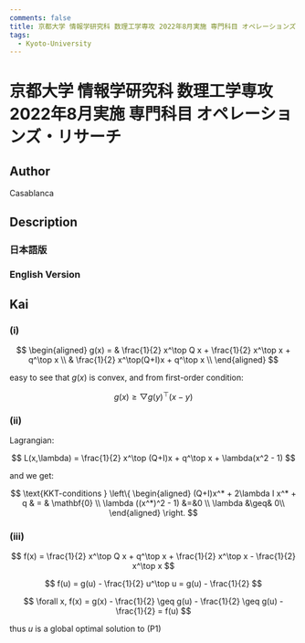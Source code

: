 ```yaml
---
comments: false
title: 京都大学 情報学研究科 数理工学専攻 2022年8月実施 専門科目 オペレーションズ・リサーチ
tags:
  - Kyoto-University
---
```

# 京都大学 情報学研究科 数理工学専攻 2022年8月実施 専門科目 オペレーションズ・リサーチ

## **Author**
Casablanca

## **Description**
### 日本語版

### English Version

## **Kai**
### (i)

$$ 
\begin{aligned}
g(x) = & \frac{1}{2} x^\top Q x + \frac{1}{2} x^\top x + q^\top x \\
& \frac{1}{2} x^\top(Q+I)x + q^\top x \\
\end{aligned}
$$

easy to see that $g(x)$ is convex, and from first-order condition:

$$
g(x) \geq \bigtriangledown g(y)^\top (x-y)
$$

### (ii)
Lagrangian:

$$
L(x,\lambda) = \frac{1}{2} x^\top (Q+I)x + q^\top x + \lambda(x^2 - 1)
$$

and we get:

$$
\text{KKT-conditions } \left\{
\begin{aligned}
(Q+I)x^* + 2\lambda I x^* + q & = & \mathbf{0} \\
\lambda ((x^*)^2 - 1) &=&0 \\
\lambda &\geq& 0\\
\end{aligned}
\right.
$$

### (iii)
$$
f(x) = \frac{1}{2} x^\top Q x + q^\top x + \frac{1}{2} x^\top x - \frac{1}{2} x^\top x
$$

$$
f(u) = g(u) - \frac{1}{2} u^\top u = g(u) - \frac{1}{2}
$$

$$
\forall x, f(x) = g(x) - \frac{1}{2} \geq g(u) - \frac{1}{2} \geq g(u) - \frac{1}{2} = f(u)
$$

thus $u$ is a global optimal solution to (P1)
